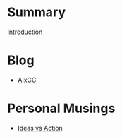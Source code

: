 # Summary
[Introduction](./Summary/AboutMe.md)

# Blog
- [AIxCC](./Blog/AIxCC.md)

# Personal Musings
- [Ideas vs Action](./Musings/IdeasVsActions.md)
